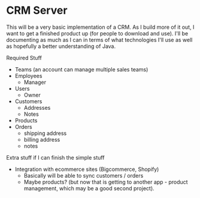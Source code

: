# CRM Server
This will be a very basic implementation of a CRM. As I build more of it out, 
I want to get a finished product up (for people to download and use).
I'll be documenting as much as I can in terms of what technologies I'll use as well as hopefully
a better understanding of Java.

Required Stuff
- Teams (an account can manage multiple sales teams)
- Employees
  - Manager
- Users
  - Owner
- Customers
  - Addresses
  - Notes
- Products
- Orders
  - shipping address
  - billing address
  - notes

Extra stuff if I can finish the simple stuff
- Integration with ecommerce sites (Bigcommerce, Shopify)
  - Basically will be able to sync customers / orders
  - Maybe products? (but now that is getting to another app - product management, which may be a good second project).
